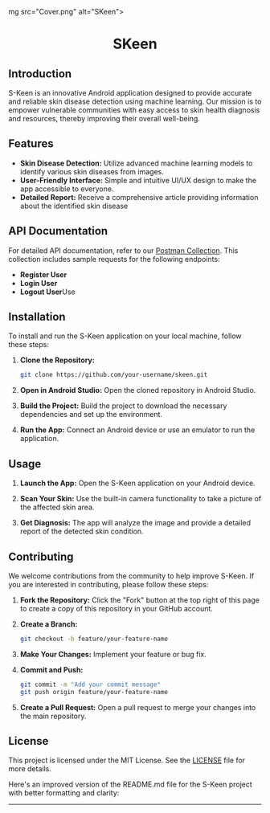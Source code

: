 mg src="Cover.png" alt="SKeen">

<h1 align="center">SKeen</h1>

## Introduction
S-Keen is an innovative Android application designed to provide accurate and reliable skin disease detection using machine learning. Our mission is to empower vulnerable communities with easy access to skin health diagnosis and resources, thereby improving their overall well-being.

## Features
- **Skin Disease Detection:** Utilize advanced machine learning models to identify various skin diseases from images.
- **User-Friendly Interface:** Simple and intuitive UI/UX design to make the app accessible to everyone.
- **Detailed Report:** Receive a comprehensive article providing information about the identified skin disease

## API Documentation
For detailed API documentation, refer to our [Postman Collection](https://documenter.getpostman.com/view/25236498/2sA3XV7yuW). This collection includes sample requests for the following endpoints:

- **Register User**
- **Login User**
- **Logout User**Use

## Installation
To install and run the S-Keen application on your local machine, follow these steps:
1. **Clone the Repository:**
    ```bash
    git clone https://github.com/your-username/skeen.git
    ```
    
2. **Open in Android Studio:**
    Open the cloned repository in Android Studio.
   
4. **Build the Project:**
    Build the project to download the necessary dependencies and set up the environment.
   
6. **Run the App:**
    Connect an Android device or use an emulator to run the application.

## Usage
1. **Launch the App:**
   Open the S-Keen application on your Android device.

2. **Scan Your Skin:**
   Use the built-in camera functionality to take a picture of the affected skin area.

3. **Get Diagnosis:**
   The app will analyze the image and provide a detailed report of the detected skin condition.

## Contributing
We welcome contributions from the community to help improve S-Keen. If you are interested in contributing, please follow these steps:

1. **Fork the Repository:**
    Click the "Fork" button at the top right of this page to create a copy of this repository in your GitHub account.

2. **Create a Branch:**
    ```bash
    git checkout -b feature/your-feature-name
    ```

3. **Make Your Changes:**
    Implement your feature or bug fix.

4. **Commit and Push:**
    ```bash
    git commit -m "Add your commit message"
    git push origin feature/your-feature-name
    ```

5. **Create a Pull Request:**
    Open a pull request to merge your changes into the main repository.

## License
This project is licensed under the MIT License. See the [LICENSE](LICENSE) file for more details.

Here's an improved version of the README.md file for the S-Keen project with better formatting and clarity:

---
